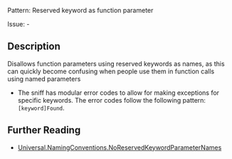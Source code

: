 Pattern: Reserved keyword as function parameter

Issue: -

## Description

Disallows function parameters using reserved keywords as names, as this can quickly become confusing when people use them in function calls using named parameters

* The sniff has modular error codes to allow for making exceptions for specific keywords.
    The error codes follow the following pattern: `[keyword]Found`.

## Further Reading

* [Universal.NamingConventions.NoReservedKeywordParameterNames](https://github.com/PHPCSStandards/PHPCSExtra?tab=readme-ov-file#universal)